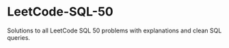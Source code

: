 # LeetCode-SQL-50
Solutions to all LeetCode SQL 50 problems with explanations and clean SQL queries.
